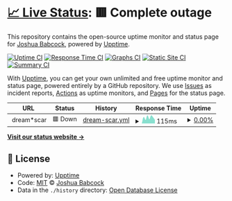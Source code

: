 # [📈 Live Status](https://status.kproftime.com): <!--live status--> **🟥 Complete outage**

This repository contains the open-source uptime monitor and status page for [Joshua Babcock](https://status.kproftime.com), powered by [Upptime](https://github.com/upptime/upptime).

[![Uptime CI](https://github.com/KprOfTime/upptime/workflows/Uptime%20CI/badge.svg)](https://github.com/KprOfTime/upptime/actions?query=workflow%3A%22Uptime+CI%22)
[![Response Time CI](https://github.com/KprOfTime/upptime/workflows/Response%20Time%20CI/badge.svg)](https://github.com/KprOfTime/upptime/actions?query=workflow%3A%22Response+Time+CI%22)
[![Graphs CI](https://github.com/KprOfTime/upptime/workflows/Graphs%20CI/badge.svg)](https://github.com/KprOfTime/upptime/actions?query=workflow%3A%22Graphs+CI%22)
[![Static Site CI](https://github.com/KprOfTime/upptime/workflows/Static%20Site%20CI/badge.svg)](https://github.com/KprOfTime/upptime/actions?query=workflow%3A%22Static+Site+CI%22)
[![Summary CI](https://github.com/KprOfTime/upptime/workflows/Summary%20CI/badge.svg)](https://github.com/KprOfTime/upptime/actions?query=workflow%3A%22Summary+CI%22)

With [Upptime](https://upptime.js.org), you can get your own unlimited and free uptime monitor and status page, powered entirely by a GitHub repository. We use [Issues](https://github.com/KprOfTime/upptime/issues) as incident reports, [Actions](https://github.com/KprOfTime/upptime/actions) as uptime monitors, and [Pages](https://status.kproftime.com) for the status page.

<!--start: status pages-->
<!-- This summary is generated by Upptime (https://github.com/upptime/upptime) -->
<!-- Do not edit this manually, your changes will be overwritten -->
<!-- prettier-ignore -->
| URL | Status | History | Response Time | Uptime |
| --- | ------ | ------- | ------------- | ------ |
| <img alt="" src="https://favicons.githubusercontent.com/null" height="13"> dream*scar | 🟥 Down | [dream-scar.yml](https://github.com/KprOfTime/upptime/commits/HEAD/history/dream-scar.yml) | <details><summary><img alt="Response time graph" src="./graphs/dream-scar/response-time-week.png" height="20"> 115ms</summary><br><a href="https://status.kproftime.com/history/dream-scar"><img alt="Response time 144" src="https://img.shields.io/endpoint?url=https%3A%2F%2Fraw.githubusercontent.com%2FKprOfTime%2Fupptime%2FHEAD%2Fapi%2Fdream-scar%2Fresponse-time.json"></a><br><a href="https://status.kproftime.com/history/dream-scar"><img alt="24-hour response time 124" src="https://img.shields.io/endpoint?url=https%3A%2F%2Fraw.githubusercontent.com%2FKprOfTime%2Fupptime%2FHEAD%2Fapi%2Fdream-scar%2Fresponse-time-day.json"></a><br><a href="https://status.kproftime.com/history/dream-scar"><img alt="7-day response time 115" src="https://img.shields.io/endpoint?url=https%3A%2F%2Fraw.githubusercontent.com%2FKprOfTime%2Fupptime%2FHEAD%2Fapi%2Fdream-scar%2Fresponse-time-week.json"></a><br><a href="https://status.kproftime.com/history/dream-scar"><img alt="30-day response time 126" src="https://img.shields.io/endpoint?url=https%3A%2F%2Fraw.githubusercontent.com%2FKprOfTime%2Fupptime%2FHEAD%2Fapi%2Fdream-scar%2Fresponse-time-month.json"></a><br><a href="https://status.kproftime.com/history/dream-scar"><img alt="1-year response time 144" src="https://img.shields.io/endpoint?url=https%3A%2F%2Fraw.githubusercontent.com%2FKprOfTime%2Fupptime%2FHEAD%2Fapi%2Fdream-scar%2Fresponse-time-year.json"></a></details> | <details><summary><a href="https://status.kproftime.com/history/dream-scar">0.00%</a></summary><a href="https://status.kproftime.com/history/dream-scar"><img alt="All-time uptime 15.80%" src="https://img.shields.io/endpoint?url=https%3A%2F%2Fraw.githubusercontent.com%2FKprOfTime%2Fupptime%2FHEAD%2Fapi%2Fdream-scar%2Fuptime.json"></a><br><a href="https://status.kproftime.com/history/dream-scar"><img alt="24-hour uptime 0.00%" src="https://img.shields.io/endpoint?url=https%3A%2F%2Fraw.githubusercontent.com%2FKprOfTime%2Fupptime%2FHEAD%2Fapi%2Fdream-scar%2Fuptime-day.json"></a><br><a href="https://status.kproftime.com/history/dream-scar"><img alt="7-day uptime 0.00%" src="https://img.shields.io/endpoint?url=https%3A%2F%2Fraw.githubusercontent.com%2FKprOfTime%2Fupptime%2FHEAD%2Fapi%2Fdream-scar%2Fuptime-week.json"></a><br><a href="https://status.kproftime.com/history/dream-scar"><img alt="30-day uptime 1.38%" src="https://img.shields.io/endpoint?url=https%3A%2F%2Fraw.githubusercontent.com%2FKprOfTime%2Fupptime%2FHEAD%2Fapi%2Fdream-scar%2Fuptime-month.json"></a><br><a href="https://status.kproftime.com/history/dream-scar"><img alt="1-year uptime 15.80%" src="https://img.shields.io/endpoint?url=https%3A%2F%2Fraw.githubusercontent.com%2FKprOfTime%2Fupptime%2FHEAD%2Fapi%2Fdream-scar%2Fuptime-year.json"></a></details>

<!--end: status pages-->

[**Visit our status website →**](https://status.kproftime.com)

## 📄 License

- Powered by: [Upptime](https://github.com/upptime/upptime)
- Code: [MIT](./LICENSE) © [Joshua Babcock](https://status.kproftime.com)
- Data in the `./history` directory: [Open Database License](https://opendatacommons.org/licenses/odbl/1-0/)
